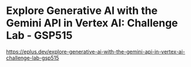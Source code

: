 # Explore Generative AI with the Gemini API in Vertex AI: Challenge Lab - GSP515

<https://eplus.dev/explore-generative-ai-with-the-gemini-api-in-vertex-ai-challenge-lab-gsp515>